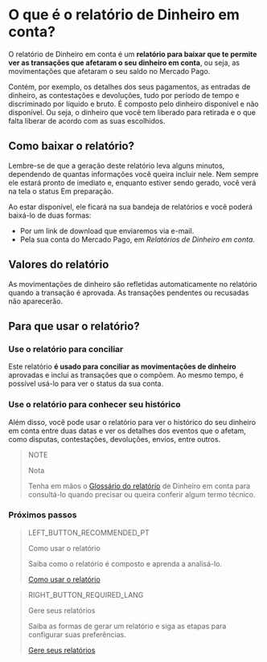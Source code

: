 
# O que é o relatório de Dinheiro em conta?


O relatório de Dinheiro em conta é um **relatório para baixar que te permite ver as transações que afetaram o seu dinheiro em conta**, ou seja, as movimentações que afetaram o seu saldo no Mercado Pago.

Contém, por exemplo, os detalhes dos seus pagamentos, as entradas de dinheiro, as contestações e devoluções, tudo por período de tempo e discriminado por líquido e bruto. É composto pelo dinheiro disponível e não disponível. Ou seja, o dinheiro que você tem liberado para retirada e o que falta liberar de acordo com as suas escolhidos.

## Como baixar o relatório?

Lembre-se de que a geração deste relatório leva alguns minutos, dependendo de quantas informações você queira incluir nele. Nem sempre ele estará pronto de imediato e, enquanto estiver sendo gerado, você verá na tela o status Em preparação.

Ao estar disponível, ele ficará na sua bandeja de relatórios e você poderá baixá-lo de duas formas: 

* Por um link de download que enviaremos via e-mail.
* Pela sua conta do Mercado Pago, em *Relatórios de Dinheiro em conta*.


## Valores do relatório

As movimentações de dinheiro são refletidas automaticamente no relatório quando a transação é aprovada. As transações pendentes ou recusadas não aparecerão.

## Para que usar o relatório?

### Use o relatório para conciliar

Este relatório **é usado para conciliar as movimentações de dinheiro** aprovadas e inclui as transações que o compõem. Ao mesmo tempo, é possível usá-lo para ver o status da sua conta.

### Use o relatório para conhecer seu histórico

Além disso, você pode usar o relatório para ver o histórico do seu dinheiro em conta entre duas datas e ver os detalhes dos eventos que o afetam, como disputas, contestações, devoluções, envios, entre outros.

> NOTE
>
> Nota
>
> Tenha em mãos o [Glossário do relatório](https://www.mercadopago.com.br/developers/pt/guides/reports/account-money/glossary/) de Dinheiro em conta para consultá-lo quando precisar ou queira conferir algum termo técnico.


### Próximos passos

> LEFT_BUTTON_RECOMMENDED_PT
>
> Como usar o relatório
>
> Saiba como o relatório é composto e aprenda a analisá-lo.
>
> [Como usar o relatório](https://www.mercadopago.com.br/developers/pt/guides/reports/account-money/how-to-use/)

> RIGHT_BUTTON_REQUIRED_LANG
>
> Gere seus relatórios
>
> Saiba as formas de gerar um relatório e siga as etapas para configurar suas preferências.
>
> [Gere seus relatórios](https://www.mercadopago.com.br/developers/pt/guides/reports/account-money/generate/)
